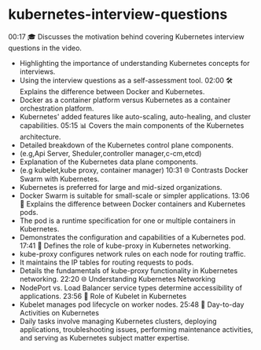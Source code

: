 # kubernetes-interview-questions

00:17 🎓 Discusses the motivation behind covering Kubernetes interview questions in the video.
- Highlighting the importance of understanding Kubernetes concepts for interviews.
- Using the interview questions as a self-assessment tool.
02:00 🛠️ Explains the difference between Docker and Kubernetes.
- Docker as a container platform versus Kubernetes as a container orchestration platform.
- Kubernetes' added features like auto-scaling, auto-healing, and cluster capabilities.
05:15 📊 Covers the main components of the Kubernetes architecture.
- Detailed breakdown of the Kubernetes control plane components.
- (e.g,Api Server, Sheduler,controller manager,c-cm,etcd)
- Explanation of the Kubernetes data plane components.
- (e.g kubelet,kube proxy, container manager)
10:31 🌐 Contrasts Docker Swarm with Kubernetes.
- Kubernetes is preferred for large and mid-sized organizations.
- Docker Swarm is suitable for small-scale or simpler applications.
13:06 🧊 Explains the difference between Docker containers and Kubernetes pods.
- The pod is a runtime specification for one or multiple containers in Kubernetes.
- Demonstrates the configuration and capabilities of a Kubernetes pod.
17:41 📡 Defines the role of kube-proxy in Kubernetes networking.
- kube-proxy configures network rules on each node for routing traffic.
- It maintains the IP tables for routing requests to pods.
- Details the fundamentals of kube-proxy functionality in Kubernetes networking.
22:20 🌐 Understanding Kubernetes Networking
- NodePort vs. Load Balancer service types determine accessibility of applications.
23:56 🤖 Role of Kubelet in Kubernetes
- Kubelet manages pod lifecycle on worker nodes.
25:48 🔧 Day-to-day Activities on Kubernetes
- Daily tasks involve managing Kubernetes clusters, deploying applications, troubleshooting issues, performing maintenance activities, and serving as Kubernetes subject matter expertise.
